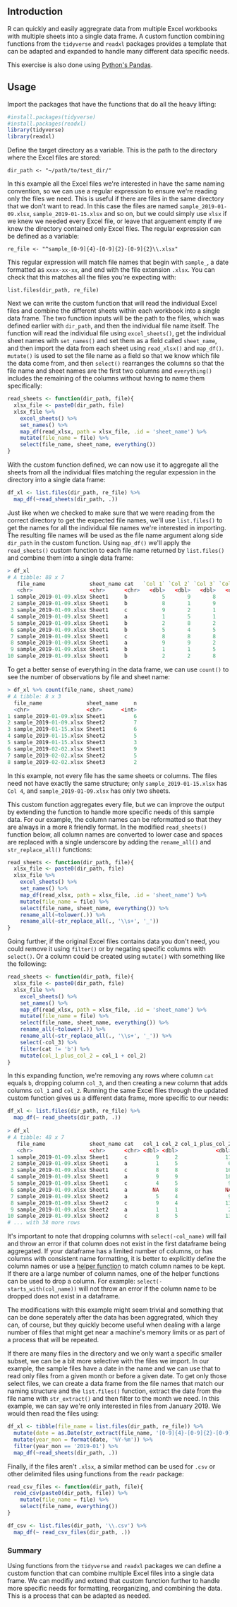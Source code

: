 ## Introduction

R can quickly and easily aggregrate data from multiple Excel workbooks with multiple sheets into a single data frame. A custom function combining functions from the `tidyverse` and `readxl` packages provides a template that can be adapted and expanded to handle many different data specific needs. 

This exercise is also done using [Python's Pandas](https://github.com/sbha/readdir_xl.py).

## Usage

Import the packages that have the functions that do all the heavy lifting:

```r
#install.packages(tidyverse)
#install.packages(readxl)
library(tidyverse)
library(readxl)
```

Define the target directory as a variable. This is the path to the directory where the Excel files are stored:

`dir_path <- "~/path/to/test_dir/"`  


In this example all the Excel files we're interested in have the same naming convention, so we can use a regular expression to ensure we're reading only the files we need. This is useful if there are files in the same directory that we don't want to read. In this case the files are named `sample_2019-01-09.xlsx`, `sample_2019-01-15.xlsx` and so on, but we could simply use `xlsx` if we knew we needed every Excel file, or leave that arguement empty if we knew the directory contained only Excel files. The regular expression can be defined as a variable:

`re_file <- "^sample_[0-9]{4}-[0-9]{2}-[0-9]{2}\\.xlsx"`    

This regular expression will match file names that begin with `sample_`, a date formatted as `xxxx-xx-xx`, and end with the file extension `.xlsx`. You can check that this matches all the files you're expecting with:

`list.files(dir_path, re_file)`

Next we can write the custom function that will read the individual Excel files and combine the different sheets within each workbook into a single data frame. The two function inputs will be the path to the files, which was defined earlier with `dir_path`, and then the individual file name itself. The function will read the individual file using `excel_sheets()`, get the individual sheet names with `set_names()` and set them as a field called `sheet_name`, and then import the data from each sheet using `read_xlsx()` and `map_df()`. `mutate()` is used to set the file name as a field so that we know which file the data come from, and then `select()` rearranges the columns so that the file name and sheet names are the first two columns and `everything()` includes the remaining of the columns without having to name them specifically: 

```r
read_sheets <- function(dir_path, file){
  xlsx_file <- paste0(dir_path, file)
  xlsx_file %>%
    excel_sheets() %>%
    set_names() %>%
    map_df(read_xlsx, path = xlsx_file, .id = 'sheet_name') %>% 
    mutate(file_name = file) %>% 
    select(file_name, sheet_name, everything())
}
```

With the custom function defined, we can now use it to aggregate all the sheets from all the individual files matching the regular expession in the directory into a single data frame:

```r
df_xl <- list.files(dir_path, re_file) %>% 
  map_df(~read_sheets(dir_path, .))
```

Just like when we checked to make sure that we were reading from the correct directory to get the expected file names, we'll use `list.files()` to get the names for all the individual file names we're interested in importing. The resulting file names will be used as the file name argument along side `dir_path` in the custom function. Using `map_df()` we'll apply the `read_sheets()` custom function to each file name returned by `list.files()` and combine them into a single data frame:  

``` r
> df_xl
# A tibble: 88 x 7
   file_name              sheet_name cat   `Col 1` `Col 2` `Col 3` `Col 4`
   <chr>                  <chr>      <chr>   <dbl>   <dbl>   <dbl>   <dbl>
 1 sample_2019-01-09.xlsx Sheet1     b           5       9       8      NA
 2 sample_2019-01-09.xlsx Sheet1     b           8       1       9      NA
 3 sample_2019-01-09.xlsx Sheet1     c           9       2       1      NA
 4 sample_2019-01-09.xlsx Sheet1     a           1       5       1      NA
 5 sample_2019-01-09.xlsx Sheet1     b           2       8       2      NA
 6 sample_2019-01-09.xlsx Sheet1     b           5       4       5      NA
 7 sample_2019-01-09.xlsx Sheet1     c           8       8       8      NA
 8 sample_2019-01-09.xlsx Sheet1     a           9       9       2      NA
 9 sample_2019-01-09.xlsx Sheet1     b           1       1       5      NA
10 sample_2019-01-09.xlsx Sheet1     b           2       2       8      NA
```

To get a better sense of everything in the data frame, we can use `count()` to see the number of observations by file and sheet name:

```r
> df_xl %>% count(file_name, sheet_name)
# A tibble: 8 x 3
  file_name              sheet_name     n
  <chr>                  <chr>      <int>
1 sample_2019-01-09.xlsx Sheet1         6
2 sample_2019-01-09.xlsx Sheet2         7
3 sample_2019-01-15.xlsx Sheet1         6
4 sample_2019-01-15.xlsx Sheet2         5
5 sample_2019-01-15.xlsx Sheet3         3
6 sample_2019-02-02.xlsx Sheet1         9
7 sample_2019-02-02.xlsx Sheet2         5
8 sample_2019-02-02.xlsx Sheet3         2
```

In this example, not every file has the same sheets or columns. The files need not have exactly the same structure; only `sample_2019-01-15.xlsx` has `Col 4`, and `sample_2019-01-09.xlsx` has only two sheets. 

This custom function aggregates every file, but we can improve the output by extending the function to handle more specific needs of this sample data. For our example, the column names can be reformatted so that they are always in a more `R` friendly format. In the modified `read_sheets()` function below, all column names are converted to lower case and spaces are replaced with a single underscore by adding the `rename_all()` and `str_replace_all()` functions:

```r
read_sheets <- function(dir_path, file){
  xlsx_file <- paste0(dir_path, file)
  xlsx_file %>%
    excel_sheets() %>%
    set_names() %>%
    map_df(read_xlsx, path = xlsx_file, .id = 'sheet_name') %>% 
    mutate(file_name = file) %>% 
    select(file_name, sheet_name, everything()) %>% 
    rename_all(~tolower(.)) %>% 
    rename_all(~str_replace_all(., '\\s+', '_'))
}
```

Going further, if the original Excel files contains data you don't need, you could remove it using `filter()` or by negating specific columns with `select()`. Or a column could be created using `mutate()` with something like the following:

```r
read_sheets <- function(dir_path, file){
  xlsx_file <- paste0(dir_path, file)
  xlsx_file %>%
    excel_sheets() %>%
    set_names() %>%
    map_df(read_xlsx, path = xlsx_file, .id = 'sheet_name') %>% 
    mutate(file_name = file) %>% 
    select(file_name, sheet_name, everything()) %>% 
    rename_all(~tolower(.)) %>% 
    rename_all(~str_replace_all(., '\\s+', '_')) %>%
    select(-col_3) %>% 
    filter(cat != 'b') %>% 
    mutate(col_1_plus_col_2 = col_1 + col_2)
}
```

In this expanding function, we're removing any rows where column `cat` equals `b`, dropping column `col_3`, and then creating a new column that adds columns `col_1` and `col_2`. Running the same Excel files through the updated custom function gives us a different data frame, more specific to our needs:

```r
df_xl <- list.files(dir_path, re_file) %>% 
  map_df(~ read_sheets(dir_path, .))
  
> df_xl
# A tibble: 48 x 7
   file_name              sheet_name cat   col_1 col_2 col_1_plus_col_2 col_4
   <chr>                  <chr>      <chr> <dbl> <dbl>            <dbl> <dbl>
 1 sample_2019-01-09.xlsx Sheet1     c         9     2               11    NA
 2 sample_2019-01-09.xlsx Sheet1     a         1     5                6    NA
 3 sample_2019-01-09.xlsx Sheet1     c         8     8               16    NA
 4 sample_2019-01-09.xlsx Sheet1     a         9     9               18    NA
 5 sample_2019-01-09.xlsx Sheet1     c         4     5                9    NA
 6 sample_2019-01-09.xlsx Sheet1     a        NA     8               NA    NA
 7 sample_2019-01-09.xlsx Sheet2     a         5     4                9    NA
 8 sample_2019-01-09.xlsx Sheet2     c         9     4               13    NA
 9 sample_2019-01-09.xlsx Sheet2     a         1     1                2    NA
10 sample_2019-01-09.xlsx Sheet2     c         8     5               13    NA
# ... with 38 more rows
```

It's important to note that dropping columns with `select(-col_name)` will fail and throw an error if that column does not exist in the first dataframe being aggregated. If your dataframe has a limited number of columns, or has columns with consistent name formatting, it is better to explicitly define the column names or use a [helper function](https://www.rdocumentation.org/packages/tidyselect/versions/0.2.5/topics/select_helpers) to match column names  to be kept. If there are a large number of column names, one of the helper functions can be used to drop a column. For example: `select(-starts_with(col_name))` will not throw an error if the column name to be dropped does not exist in a dataframe.

The modifications with this example might seem trivial and something that can be done seperately after the data has been aggregrated, which they can, of course, but they quickly become useful when dealing with a large number of files that might get near a machine's memory limits or as part of a process that will be repeated. 

If there are many files in the directory and we only want a specific smaller subset, we can be a bit more selective with the files we import. In our example, the sample files have a date in the name and we can use that to read only files from a given month or before a given date. To get only those select files, we can create a data frame from the file names that match our naming structure and the `list.files()` function, extract the date from the file name with `str_extract()` and then filter to the month we need. In this example, we can say we're only interested in files from January 2019. We would then read the files using:

```r
df_xl <- tibble(file_name = list.files(dir_path, re_file)) %>% 
  mutate(date = as.Date(str_extract(file_name, '[0-9]{4}-[0-9]{2}-[0-9]{2}'))) %>% 
  mutate(year_mon = format(date, '%Y-%m')) %>% 
  filter(year_mon == '2019-01') %>% 
  map_df(~read_sheets(dir_path, .))
```
  


Finally, if the files aren't `.xlsx`, a similar method can be used for `.csv` or other delimited files using functions from the `readr` package:

```r
read_csv_files <- function(dir_path, file){
  read_csv(paste0(dir_path, file)) %>% 
    mutate(file_name = file) %>% 
    select(file_name, everything())
}

df_csv <- list.files(dir_path, '\\.csv') %>% 
  map_df(~ read_csv_files(dir_path, .))
```




### Summary

Using functions from the `tidyverse` and `readxl` packages we can define a custom function that can combine multiple Excel files into a single data frame. We can modifiy and extend that custom function further to handle more specific needs for formatting, reorganizing, and combining the data. This is a process that can be adapted as needed. 
